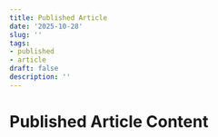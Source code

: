 ```yaml
---
title: Published Article
date: '2025-10-28'
slug: ''
tags:
- published
- article
draft: false
description: ''
---
```


# Published Article Content